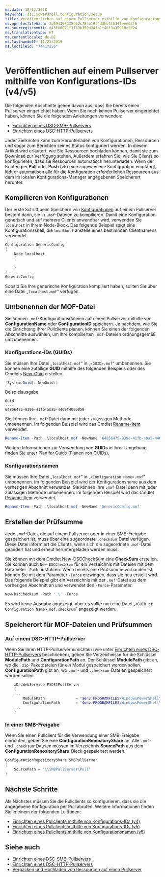 ```yaml
---
ms.date: 12/12/2018
keywords: dsc,powershell,configuration,setup
title: Veröffentlichen auf einem Pullserver mithilfe von Konfigurations-IDs (v4/v5)
ms.openlocfilehash: 3b094308338e62c783b19f4d3bb41634feee63f6
ms.sourcegitcommit: d43f66071f1f33b350d34fa1f46f3a35910c5d24
ms.translationtype: HT
ms.contentlocale: de-DE
ms.lasthandoff: 11/23/2019
ms.locfileid: "74417256"
---
```

# <a name="publish-to-a-pull-server-using-configuration-ids-v4v5"></a>Veröffentlichen auf einem Pullserver mithilfe von Konfigurations-IDs (v4/v5)

Die folgenden Abschnitte gehen davon aus, dass Sie bereits einen Pullserver eingerichtet haben. Wenn Sie noch keinen Pullserver eingerichtet haben, können Sie die folgenden Anleitungen verwenden:

- [Einrichten eines DSC-SMB-Pullservers](pullServerSmb.md)
- [Einrichten eines DSC-HTTP-Pullservers](pullServer.md)

Jeder Zielknoten kann zum Herunterladen von Konfigurationen, Ressourcen und sogar zum Berichten seines Status konfiguriert werden. In diesem Artikel wird erläutert, wie Sie Ressourcen hochladen können, damit sie zum Download zur Verfügung stehen. Außerdem erfahren Sie, wie Sie Clients so konfigurieren, dass sie Ressourcen automatisch herunterladen. Wenn der Knoten per **Pull** oder **Push** (v5) eine zugewiesene Konfiguration empfängt, lädt er automatisch alle für die Konfiguration erforderlichen Ressourcen aus dem im lokalen Konfigurations-Manager angegebenen Speicherort herunter.

## <a name="compile-configurations"></a>Kompilieren von Konfigurationen

Der erste Schritt beim Speichern von [Konfigurationen](../configurations/configurations.md) auf einem Pullserver besteht darin, sie in `.mof`-Dateien zu kompilieren. Damit eine Konfiguration generisch und auf mehrere Clients anwendbar wird, verwenden Sie `localhost` in Ihrem Node-Block. Das folgende Beispiel zeigt eine Konfigurationsshell, die `localhost` anstelle eines bestimmten Clientnamens verwendet.

```powershell
Configuration GenericConfig
{
    Node localhost
    {

    }
}
GenericConfig
```

Sobald Sie Ihre generische Konfiguration kompiliert haben, sollten Sie über eine Datei „`localhost.mof`“ verfügen.

## <a name="renaming-the-mof-file"></a>Umbenennen der MOF-Datei

Sie können `.mof`-Konfigurationsdateien auf einem Pullserver mithilfe von **ConfigurationName** oder **ConfigurationID** speichern. Je nachdem, wie Sie die Einrichtung Ihrer Pullclients planen, können Sie einen der folgenden Abschnitte auswählen, um Ihre kompilierten `.mof`-Dateien ordnungsgemäß umzubenennen.

### <a name="configuration-ids-guid"></a>Konfigurations-IDs (GUIDs)

Sie müssen Ihre Datei „`localhost.mof`“ in „`<GUID>.mof`“ umbenennen. Sie können eine zufällige **GUID** mithilfe des folgenden Beispiels oder des Cmdlets [New-Guid](/powershell/module/microsoft.powershell.utility/new-guid) erstellen.

```powershell
[System.Guid]::NewGuid()
```

Beispielausgabe

```Output
Guid
----
64856475-939e-41fb-aba5-4469f4006059
```

Sie können Ihre `.mof`-Datei dann mit jeder zulässigen Methode umbenennen. Im folgenden Beispiel wird das Cmdlet [Rename-Item](/powershell/module/microsoft.powershell.management/rename-item) verwendet.

```powershell
Rename-Item -Path .\localhost.mof -NewName '64856475-939e-41fb-aba5-4469f4006059.mof'
```

Weitere Informationen zur Verwendung von **GUIDs** in Ihrer Umgebung finden Sie unter [Plan for Guids (Planen von GUIDs)](/powershell/scripting/dsc/secureserver#guids).

### <a name="configuration-names"></a>Konfigurationsnamen

Sie müssen Ihre Datei „`localhost.mof`“ in „`<Configuration Name>.mof`“ umbenennen. Im folgenden Beispiel wird der Konfigurationsname aus dem vorherigen Abschnitt verwendet. Sie können Ihre `.mof`-Datei dann mit jeder zulässigen Methode umbenennen. Im folgenden Beispiel wird das Cmdlet [Rename-Item](/powershell/module/microsoft.powershell.management/rename-item) verwendet.

```powershell
Rename-Item -Path .\localhost.mof -NewName 'GenericConfig.mof'
```

## <a name="create-the-checksum"></a>Erstellen der Prüfsumme

Jede `.mof`-Datei, die auf einem Pullserver oder in einer SMB-Freigabe gespeichert ist, muss über eine zugeordnete `.checksum`-Datei verfügen.
Diese Datei informiert die Clients, wenn sich die zugeordnete `.mof`-Datei geändert hat und erneut heruntergeladen werden muss.

Sie können mit dem Cmdlet [New-DSCCheckSum](/powershell/module/psdesiredstateconfiguration/new-dscchecksum) eine **CheckSum** erstellen. Sie können auch `New-DSCCheckSum` für ein Verzeichnis mit Dateien mit dem Parameter `-Path` ausführen.
Wenn bereits eine Prüfsumme vorhanden ist, können Sie mit dem Parameter `-Force` erzwingen, dass sie neu erstellt wird. Das folgende Beispiel gibt ein Verzeichnis mit der `.mof`-Datei aus dem vorherigen Abschnitt an und verwendet den `-Force`-Parameter.

```powershell
New-DscChecksum -Path '.\' -Force
```

Es wird keine Ausgabe angezeigt, aber es sollte nun eine Datei „`<GUID or Configuration Name>.mof.checksum`“ angezeigt werden.

## <a name="where-to-store-mof-files-and-checksums"></a>Speicherort für MOF-Dateien und Prüfsummen

### <a name="on-a-dsc-http-pull-server"></a>Auf einem DSC-HTTP-Pullserver

Wenn Sie Ihren HTTP-Pullserver einrichten (wie unter [Einrichten eines DSC-HTTP-Pullservers](pullServer.md) beschrieben), geben Sie Verzeichnisse für die Schlüssel **ModulePath** und **ConfigurationPath** an. Der Schlüssel **ModulePath** gibt an, wo die `.zip`-Paketdateien für ein Modul gespeichert werden sollen. **ConfigurationPath** gibt an, wo `.mof`- und `.checksum`-Dateien gespeichert werden sollen.

```powershell
    xDscWebService PSDSCPullServer
    {
    ...
        ModulePath              = "$env:PROGRAMFILES\WindowsPowerShell\DscService\Modules"
        ConfigurationPath       = "$env:PROGRAMFILES\WindowsPowerShell\DscService\Configuration"
    ...
    }

```

### <a name="on-an-smb-share"></a>In einer SMB-Freigabe

Wenn Sie einen Pullclient für die Verwendung einer SMB-Freigabe einrichten, geben Sie eine **ConfigurationRepositoryShare** an.
Alle `.mof`- und `.checksum`-Dateien müssen im Verzeichnis **SourcePath** aus dem **ConfigurationRepositoryShare**-Block gespeichert werden.

```powershell
ConfigurationRepositoryShare SMBPullServer
{
    SourcePath = '\\SMBPullServer\Pull'
}
```

## <a name="next-steps"></a>Nächste Schritte

Als Nächstes müssen Sie die Pullclients so konfigurieren, dass sie die angegebene Konfiguration per Pull abrufen. Weitere Informationen finden Sie in einem der folgenden Leitfäden:

- [Einrichten eines Pullclients mithilfe von Konfigurations-IDs (v4)](pullClientConfigId4.md)
- [Einrichten eines Pullclients mithilfe von Konfigurations-IDs (v5)](pullClientConfigId.md)
- [Einrichten eines Pullclients mithilfe von Konfigurationsnamen (v5)](pullClientConfigNames.md)

## <a name="see-also"></a>Siehe auch

- [Einrichten eines DSC-SMB-Pullservers](pullServerSmb.md)
- [Einrichten eines DSC-HTTP-Pullservers](pullServer.md)
- [Verpacken und Hochladen von Ressourcen auf einen Pullserver](package-upload-resources.md)
